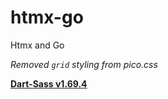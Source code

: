 # htmx-go
Htmx and Go

*Removed `grid` styling from pico.css*

**[Dart-Sass v1.69.4](https://github.com/sass/dart-sass/releases/tag/1.69.4)**